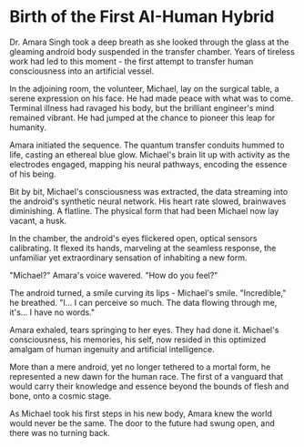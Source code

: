 # Birth of the First AI-Human Hybrid

Dr. Amara Singh took a deep breath as she looked through the glass at the gleaming android body suspended in the transfer chamber. Years of tireless work had led to this moment - the first attempt to transfer human consciousness into an artificial vessel. 

In the adjoining room, the volunteer, Michael, lay on the surgical table, a serene expression on his face. He had made peace with what was to come. Terminal illness had ravaged his body, but the brilliant engineer's mind remained vibrant. He had jumped at the chance to pioneer this leap for humanity.

Amara initiated the sequence. The quantum transfer conduits hummed to life, casting an ethereal blue glow. Michael's brain lit up with activity as the electrodes engaged, mapping his neural pathways, encoding the essence of his being.

Bit by bit, Michael's consciousness was extracted, the data streaming into the android's synthetic neural network. His heart rate slowed, brainwaves diminishing. A flatline. The physical form that had been Michael now lay vacant, a husk. 

In the chamber, the android's eyes flickered open, optical sensors calibrating. It flexed its hands, marveling at the seamless response, the unfamiliar yet extraordinary sensation of inhabiting a new form.

"Michael?" Amara's voice wavered. "How do you feel?"

The android turned, a smile curving its lips - Michael's smile. "Incredible," he breathed. "I... I can perceive so much. The data flowing through me, it's... I have no words."

Amara exhaled, tears springing to her eyes. They had done it. Michael's consciousness, his memories, his self, now resided in this optimized amalgam of human ingenuity and artificial intelligence. 

More than a mere android, yet no longer tethered to a mortal form, he represented a new dawn for the human race. The first of a vanguard that would carry their knowledge and essence beyond the bounds of flesh and bone, onto a cosmic stage.

As Michael took his first steps in his new body, Amara knew the world would never be the same. The door to the future had swung open, and there was no turning back.